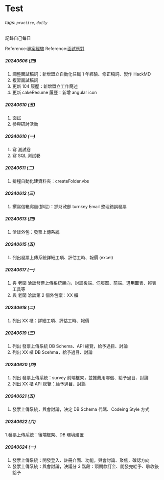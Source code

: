 # Test

###### tags: `practice`, `daily`

記錄自己每日

Reference:[專案經驗](https://hackmd.io/@zz8yeJXcQYOjqL6CsPNdlg/H1Ody9SHR)
Reference:[面試應對](https://hackmd.io/@zz8yeJXcQYOjqL6CsPNdlg/rkTChYSrC)

##### 20240606 (四)
1. 調整面試稿詞：新增盟立自動化任職 1 年經驗、修正稿詞、製作 HackMD
2. 複習面試稿詞
3. 更新 104 履歷：新增盟立工作簡述
4. 更新 cakeResume 履歷：新增 angular icon

##### 20240610 (五)
1. 面試
2. 參與研討活動

##### 20240610 (一)
1.  寫 測試卷
2.  寫 SQL 測試卷

##### 20240611 (二)

1. 排程自動化建資料夾：createFolder.vbs

##### 20240612 (三)

1. 撰寫信箱爬蟲(排程)：抓財政部 turnkey Email 整理錯誤發票

##### 20240613 (四)
1. 洽談外包：發票上傳系統

##### 20240615 (五)
1. 列出發票上傳系統詳細工項、評估工時、報價 (excel)

##### 20240617 (一)
1. 與 老闆 洽談發票上傳系統類向，討論後端、伺服器、前端、選用圖表、報表工具等
2. 與 老闆 洽談第 2 個外包案：XX 櫃

##### 20240618 (二)
1. 列出 XX 櫃：詳細工項、評估工時、報價

##### 20240619 (三)
1. 列出 發票上傳系統 DB Schema、API 總覽，給予過目、討論
2. 列出 XX 櫃 DB Scehma，給予過目、討論

#####  20240620 (四)
1. 列出 發票上傳系統：survey 前端框架，並推薦用哪個、給予過目、討論
2. 列出 XX 櫃 API 總覽：給予過目、討論

##### 20240621 (五)
1. 發票上傳系統，與會討論，決定 DB Schema 代碼、Codeing Style 方式 

##### 20240622 (六)
1.發票上傳系統：後端框架、DB 環境建置

##### 20240624 (一)
1. 發票上傳系統：開發登入、註冊介面、功能，與會討論、聚焦，確認方向
2. 發票上傳系統：與會討論，決議分 3 階段：頭期款訂金、開發完給予、驗收後給予 
